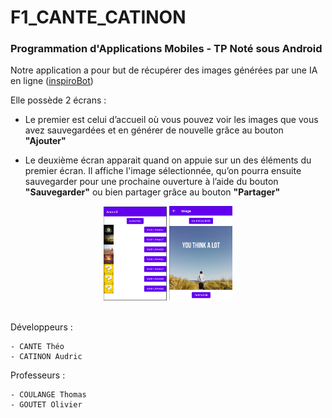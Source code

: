 # F1_CANTE_CATINON

### Programmation d'Applications Mobiles - TP Noté sous Android

Notre application a pour but de récupérer des images générées par une IA en ligne ([inspiroBot](https://inspirobot.me/api?generate=true)) 

Elle possède 2 écrans :
- Le premier est celui d’accueil où vous pouvez voir les images que vous avez sauvegardées et en générer de nouvelle grâce au bouton <b>"Ajouter"</b>
	
- Le deuxième écran apparait quand on appuie sur un des éléments du premier écran. Il affiche l'image sélectionnée, qu’on pourra ensuite sauvegarder pour une prochaine ouverture à l’aide du bouton <b>"Sauvegarder"</b> ou bien partager grâce au bouton <b>"Partager"</b> 

<p align="center">
    <img src="Images/Home.png" width=20%/>
    <img src="Images/Detail.png" width=20%/>
</p>

<br/>
Développeurs :

    - CANTE Théo
    - CATINON Audric

Professeurs :

	- COULANGE Thomas 
	- GOUTET Olivier 
